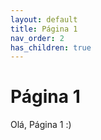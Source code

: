 ```yaml
---
layout: default
title: Página 1
nav_order: 2
has_children: true
---
```


# Página 1

Olá, Página 1 :)
